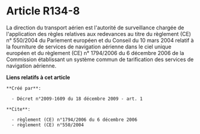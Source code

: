 # Article R134-8

La direction du transport aérien est l'autorité de surveillance chargée de l'application des règles relatives aux redevances
au titre du règlement (CE) n° 550/2004 du Parlement européen et du Conseil du 10 mars 2004 relatif à la fourniture de
services de navigation aérienne dans le ciel unique européen et du règlement (CE) n° 1794/2006 du 6 décembre 2006 de la
Commission établissant un système commun de tarification des services de navigation aérienne.

**Liens relatifs à cet article**

	**Créé par**:

	  - Décret n°2009-1609 du 18 décembre 2009 - art. 1

	**Cite**:

	  - règlement (CE) n°1794/2006 du 6 décembre 2006
	  - règlement (CE) n°550/2004
